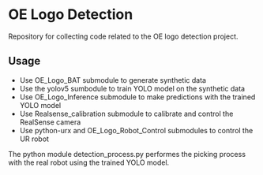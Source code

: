 # OE Logo Detection
Repository for collecting code related to the OE logo detection project.

## Usage
 - Use OE_Logo_BAT submodule to generate synthetic data
 - Use the yolov5 sumbodule to train YOLO model on the synthetic data
 - Use OE_Logo_Inference submodule to make predictions with the trained YOLO model
 - Use Realsense_calibration submodule to calibrate and control the RealSense camera
 - Use python-urx and OE_Logo_Robot_Control submodules to control the UR robot

The python module detection_process.py performes the picking process with the real robot using the trained YOLO model.